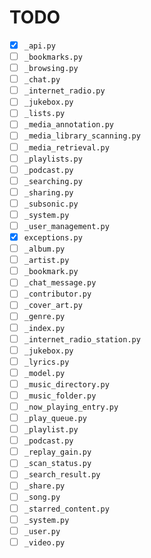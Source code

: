 # TODO

- [x] `_api.py`
- [ ] `_bookmarks.py`
- [ ] `_browsing.py`
- [ ] `_chat.py`
- [ ] `_internet_radio.py`
- [ ] `_jukebox.py`
- [ ] `_lists.py`
- [ ] `_media_annotation.py`
- [ ] `_media_library_scanning.py`
- [ ] `_media_retrieval.py`
- [ ] `_playlists.py`
- [ ] `_podcast.py`
- [ ] `_searching.py`
- [ ] `_sharing.py`
- [ ] `_subsonic.py`
- [ ] `_system.py`
- [ ] `_user_management.py`
- [x] `exceptions.py`
- [ ] `_album.py`
- [ ] `_artist.py`
- [ ] `_bookmark.py`
- [ ] `_chat_message.py`
- [ ] `_contributor.py`
- [ ] `_cover_art.py`
- [ ] `_genre.py`
- [ ] `_index.py`
- [ ] `_internet_radio_station.py`
- [ ] `_jukebox.py`
- [ ] `_lyrics.py`
- [ ] `_model.py`
- [ ] `_music_directory.py`
- [ ] `_music_folder.py`
- [ ] `_now_playing_entry.py`
- [ ] `_play_queue.py`
- [ ] `_playlist.py`
- [ ] `_podcast.py`
- [ ] `_replay_gain.py`
- [ ] `_scan_status.py`
- [ ] `_search_result.py`
- [ ] `_share.py`
- [ ] `_song.py`
- [ ] `_starred_content.py`
- [ ] `_system.py`
- [ ] `_user.py`
- [ ] `_video.py`
